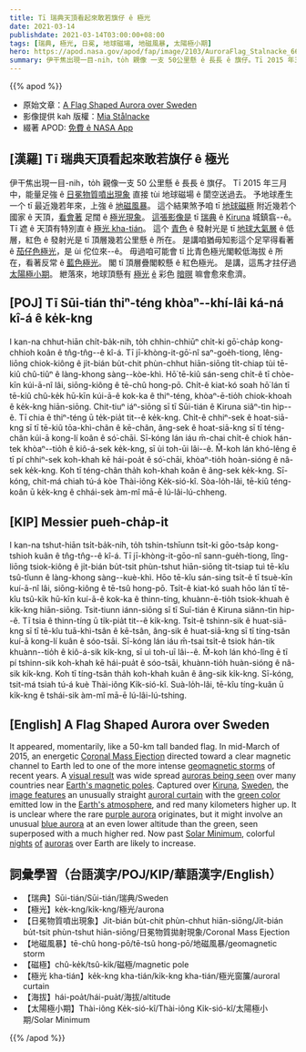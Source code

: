 ```yaml
---
title: Tī 瑞典天頂看起來敢若旗仔 ê 極光
date: 2021-03-14
publishdate: 2021-03-14T03:00:00+08:00
tags: [瑞典, 極光, 日冕, 地球磁場, 地磁風暴, 太陽極小期]
hero: https://apod.nasa.gov/apod/fap/image/2103/AuroraFlag_Stalnacke_6677.jpg
summary: 伊干焦出現一目-nih，to̍h 親像 一支 50公里懸 ê 長長 ê 旗仔。Tī 2015 年三月中，能量足強 ê 日冕物質噴出現象直接 tùi 地球磁場 ê 閬空送過去。予地球產生一个 tī 最近幾若年來，上強 ê 地磁風暴。
---
```


{{% apod %}}

- 原始文章：[A Flag Shaped Aurora over Sweden](https://apod.nasa.gov/apod/ap210314.html)
- 影像提供 kah 版權：[Mia Stålnacke](https://www.instagram.com/angrytheinch/)
- 綴著 APOD: [免費 ê NASA App ][NASA App]

## [漢羅] Tī 瑞典天頂看起來敢若旗仔 ê 極光
伊干焦出現一目-nih，to̍h 親像一支 50 公里懸 ê 長長 ê 旗仔。
Tī 2015 年三月中，能量足強 ê [日冕物質噴出現象][Coronal Mass Ejection] 直接 tùi 地球磁場 ê 閬空送過去。
予地球產生一个 tī 最近幾若年來，上強 ê [地磁風暴][geomagnetic storms]。
這个結果煞予咱 tī [地球磁極][Earth's magnetic poles] 附近幾若个國家 ê 天頂，[看會著][visual result] 足闊 ê [極光現象][auroras being seen]。
[這張影像是][image features] tī [瑞典][Sweden] ê [Kiruna][Kiruna] 城鎮翕--ê。
Tī 遮 ê 天頂有特別直 ê [極光 kha-tián][auroral curtain]。
這个 [青色][green color] ê 發射光是 tī [地球大氣層][Earth's atmosphere] ê 低層，紅色 ê 發射光是 tī 頂層幾若公里懸 ê 所在。
是講咱猶毋知影這个足罕得看著 ê [茄仔色極光][purple aurora]，是 ùi 佗位來--ê。
毋過咱可能會 tī 比青色極光閣較低海拔 ê 所在，看著反常 ê [藍色極光][blue aurora]。
閣 tī 頂層疊閣較懸 ê 紅色極光。
是講，這馬才拄仔過 [太陽極小期][Solar Minimum]。
紲落來，地球頂懸有 [極光][auroras] [ê][of] 彩色 [暗暝][nights] 嘛會愈來愈濟。

## [POJ] Tī Sūi-tián thiⁿ-téng khòaⁿ--khí-lâi ká-ná kî-á ê ke̍k-kng

I kan-na chhut-hiān chi̍t-ba̍k-nih, to̍h chhin-chhiūⁿ chi̍t-ki gō͘-cha̍p kong-chhioh koân ê tn̂g-tn̂g--ê kî-á.
Tī jī-khòng-it-gō͘-nî saⁿ-goe̍h-tiong, lêng-liōng chiok-kiông ê ji̍t-bián bu̍t-chit phùn-chhut hiān-siōng ti̍t-chiap tùi tē-kiû chû-tiûⁿ ê làng-khong sàng--kòe-khì.
Hō͘ tē-kiû sán-seng chi̍t-ê tī chòe-kīn kúi-ā-nî lâi, siōng-kiông ê tē-chû hong-pō.
Chi̍t-ê kiat-kó soah hō͘ lán tī tē-kiû chû-ke̍k hū-kīn kúi-ā-ê kok-ka ê thiⁿ-téng, khòaⁿ-ē-tio̍h chiok-khoah ê ke̍k-kng hiān-siōng.
Chit-tiuⁿ iáⁿ-siōng sī tī Sūi-tián ê Kiruna siâⁿ-tìn hip--ê.
Tī chia ê thiⁿ-téng ū te̍k-pia̍t tit--ê ke̍k-kng.
Chi̍t-ê chhiⁿ-sek ê hoat-siā-kng sī tī tē-kiû tōa-khì-chân ê kē-chân, âng-sek ê hoat-siā-kng sī tī téng-chân kúi-ā kong-lí koân ê só͘-chāi.
Sī-kóng lán iáu m̄-chai chi̍t-ê chiok hán-tek khòaⁿ--tio̍h ê kiô-á-sek ke̍k-kng, sī ùi toh-ūi lâi--ê.
M̄-koh lán khó-lêng ē tī pí chhiⁿ-sek koh-khah kē hái-poa̍t ê só͘-chāi, khòaⁿ-tio̍h hoàn-sióng ê nâ-sek ke̍k-kng.
Koh tī téng-chân tha̍h koh-khah koân ê âng-sek ke̍k-kng.
Sī-kóng, chit-má chiah tú-á kòe Thài-iông Ke̍k-sió-kî.
Sòa-lo̍h-lâi, tē-kiû téng-koân ū ke̍k-kng ê chhái-sek àm-mî mā-ē lú-lâi-lú-chheng.

## [KIP] Messier pueh-cha̍p-it

I kan-na tshut-hiān tsi̍t-ba̍k-nih, to̍h tshin-tshīunn tsi̍t-ki gōo-tsa̍p kong-tshioh kuân ê tn̂g-tn̂g--ê kî-á.
Tī jī-khòng-it-gōo-nî sann-gue̍h-tiong, lîng-liōng tsiok-kiông ê ji̍t-bián bu̍t-tsit phùn-tshut hiān-siōng ti̍t-tsiap tuì tē-kîu tsû-tîunn ê làng-khong sàng--kuè-khì.
Hōo tē-kîu sán-sing tsi̍t-ê tī tsuè-kīn kuí-ā-nî lâi, siōng-kiông ê tē-tsû hong-pō.
Tsi̍t-ê kiat-kó suah hōo lán tī tē-kîu tsû-ki̍k hū-kīn kuí-ā-ê kok-ka ê thinn-tíng, khuànn-ē-tio̍h tsiok-khuah ê ki̍k-kng hiān-siōng.
Tsit-tiunn iánn-siōng sī tī Suī-tián ê Kiruna siânn-tìn hip--ê.
Tī tsia ê thinn-tíng ū ti̍k-pia̍t tit--ê ki̍k-kng.
Tsi̍t-ê tshinn-sik ê huat-siā-kng sī tī tē-kîu tuā-khì-tsân ê kē-tsân, âng-sik ê huat-siā-kng sī tī tíng-tsân kuí-ā kong-lí kuân ê sóo-tsāi.
Sī-kóng lán iáu m̄-tsai tsi̍t-ê tsiok hán-tik khuànn--tio̍h ê kiô-á-sik ki̍k-kng, sī uì toh-uī lâi--ê.
M̄-koh lán khó-lîng ē tī pí tshinn-sik koh-khah kē hái-pua̍t ê sóo-tsāi, khuànn-tio̍h huàn-sióng ê nâ-sik ki̍k-kng.
Koh tī tíng-tsân tha̍h koh-khah kuân ê âng-sik ki̍k-kng.
Sī-kóng, tsit-má tsiah tú-á kuè Thài-iông Ki̍k-sió-kî.
Suà-lo̍h-lâi, tē-kîu tíng-kuân ū ki̍k-kng ê tshái-sik àm-mî mā-ē lú-lâi-lú-tshing.

## [English] A Flag Shaped Aurora over Sweden
It appeared, momentarily, like a 50-km tall banded flag. In mid-March of 2015, an energetic [Coronal Mass Ejection][Coronal Mass Ejection] directed toward a clear magnetic channel to Earth led to one of the more intense [geomagnetic storms][geomagnetic storms] of recent years. A [visual result][visual result] was wide spread [auroras being seen][auroras being seen] over many countries near [Earth's magnetic poles][Earth's magnetic poles]. Captured over [Kiruna][Kiruna], [Sweden][Sweden], the [image features][image features] an unusually straight [auroral curtain][auroral curtain] with the [green color][green color] emitted low in the [Earth's atmosphere][Earth's atmosphere], and red many kilometers higher up. It is unclear where the rare [purple aurora][purple aurora] originates, but it might involve an unusual [blue aurora][blue aurora] at an even lower altitude than the green, seen superposed with a much higher red. Now past [Solar Minimum][Solar Minimum], colorful [nights][nights] [of][of] [auroras][auroras] over Earth are likely to increase.


## 詞彙學習（台語漢字/POJ/KIP/華語漢字/English）

- 【瑞典】Sūi-tián/Sūi-tián/瑞典/Sweden
- 【極光】ke̍k-kng/ki̍k-kng/極光/aurona
- 【日冕物質噴出現象】Ji̍t-bián bu̍t-chit phùn-chhut hiān-siōng/Ji̍t-bián bu̍t-tsit phùn-tshut hiān-siōng/日冕物質拋射現象/Coronal Mass Ejection
- 【地磁風暴】tē-chû hong-pō/tē-tsû hong-pō/地磁風暴/geomagnetic storm
- 【磁極】chû-ke̍k/tsû-ki̍k/磁極/magnetic pole
- 【極光 kha-tián】ke̍k-kng kha-tián/ki̍k-kng kha-tián/極光窗簾/auroral curtain
- 【海拔】hái-poa̍t/hái-pua̍t/海拔/altitude
- 【太陽極小期】Thài-iông Ke̍k-sió-kî/Thài-iông Ki̍k-sió-kî/太陽極小期/Solar Minimum

{{% /apod %}}

[NASA App]: https://www.nasa.gov/nasaapp
[Coronal Mass Ejection]: http://solarscience.msfc.nasa.gov/CMEs.shtml
[geomagnetic storms]: https://www.nasa.gov/mission_pages/sunearth/news/storms-on-sun.html
[visual result]: http://spaceweather.com/archive.php?view=1&day=18&month=03&year=2015
[auroras being seen]: https://apod.nasa.gov/apod/ap150319.html
[Earth's magnetic poles]: https://apod.nasa.gov/apod/fap/ap040919.html
[Kiruna]: https://youtu.be/b3vaaNE1XyM
[Sweden]: https://en.wikipedia.org/wiki/Sweden
[image features]: https://www.instagram.com/p/BTmEEF5AtOR/
[auroral curtain]: https://apod.nasa.gov/apod/ap960619.html
[green color]: http://www.webexhibits.org/causesofcolor/4D.html
[Earth's atmosphere]: http://en.wikipedia.org/wiki/Atmosphere_of_Earth#/media/File:Earth%27s_atmosphere.svg
[purple aurora]: https://apod.nasa.gov/apod/ap141014.html
[blue aurora]: https://en.wikipedia.org/wiki/Aurora#Visual_forms_and_colors
[Solar Minimum]: https://www.nasa.gov/mission_pages/sunearth/news/solarmin-max.html
[nights]: https://apod.nasa.gov/apod/ap141103.html
[of]: https://apod.nasa.gov/apod/ap140714.html
[auroras]: https://apod.nasa.gov/apod/ap110517.html
